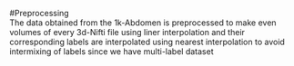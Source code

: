 #Preprocessing<br>
The data obtained from the 1k-Abdomen is preprocessed to make even volumes of every 3d-Nifti file using liner interpolation and their corresponding labels are interpolated using nearest interpolation to avoid 
intermixing of labels since we have multi-label dataset
